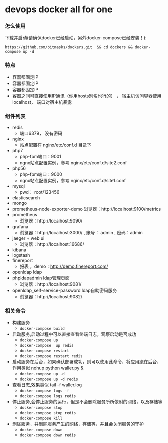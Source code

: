 # devops  docker all for one

### 怎么使用
 下载并启动(请确保docker已经启动，另外docker-compose已经安装！):
 ```
 https://github.com/bitmasks/dockers.git  && cd dockers && docker-compose up -d
 ```
 
### 特点

- 容器都固定IP
- 容器都固定IP
- 容器都固定IP
- 容器之间可直接使用IP通讯（你用hosts别名也行的） ， 宿主机访问容器使用localhost， 端口对宿主机暴露

### 组件列表
- redis
  - 端口6379， 没有密码
- nginx
  - 站点配置在 nginx/etc/conf.d 目录下
- php7
  - php-fpm端口：9001
  - ngnx站点配置实例，参考 nginx/etc/conf.d/site2.conf
- php56
  - php-fpm端口：9000
  - ngnx站点配置实例，参考 nginx/etc/conf.d/site1.conf
- mysql
  - pwd： root/123456
- elasticsearch
- mongo
- prometheus-node-exporter-demo
   浏览器：http://localhost:9100/metrics
- prometheus
  - 浏览器：http://localhost:9090/
- grafana
  - 浏览器：http://localhost:3000/  ,  账号： admin   , 密码：admin
- jaeger + web ui
  - 浏览器：http://localhost:16686/
- kibana
- logstash
- finereport
  - 报表  ，demo：http://demo.finereport.com/
- openldap     ldap
- phpldapadmin ldap管理页面
  - 浏览器：http://localhost:9081/
- openldap_self-service-password ldap自助密码服务
  - 浏览器：http://localhost:9082/


### 相关命令

- 构建服务
    - `docker-compose build `
- 启动服务,启动过程中可以直接查看终端日志，观察启动是否成功
    - `docker-compose up`
    - `docker-compose  up redis `
    - `docker-compose restart`
    - `docker-compose restart redis`
- 启动服务在后台，如果确认部署成功，则可以使用此命令，将应用跑在后台，作用类似 nohup python waller.py &
    - `docker-compose up -d`
    - `docker-compose up -d redis`
- 查看日志,效果类似 tail -f waller.log
    - ` docker-compose logs -f `
    - ` docker-compose logs redis `
- 停止服务,会停止服务的运行，但是不会删除服务所所依附的网络，以及存储等
    - `docker-compose stop`
    - `docker-compose stop redis`
    - `docker-compose kill`
- 删除服务，并删除服务产生的网络，存储等，并且会关闭服务的守护
    - `docker-compose down`
    - `docker-compose down redis`

